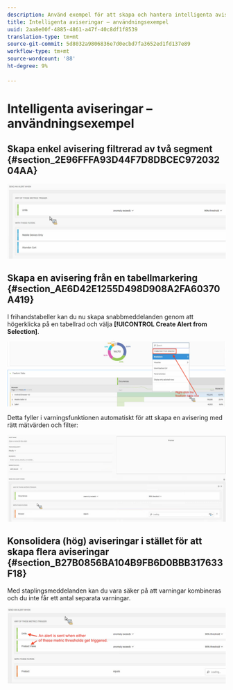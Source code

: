 ```yaml
---
description: Använd exempel för att skapa och hantera intelligenta aviseringar.
title: Intelligenta aviseringar – användningsexempel
uuid: 2aa8e00f-4885-4861-a47f-40c8df1f8539
translation-type: tm+mt
source-git-commit: 5d8032a9806836e7d0ecbd7fa3652ed1fd137e89
workflow-type: tm+mt
source-wordcount: '88'
ht-degree: 9%

---
```



# Intelligenta aviseringar – användningsexempel

## Skapa enkel avisering filtrerad av två segment {#section_2E96FFFA93D44F7D8DBCEC97203204AA}

<!-- 

Update screenshots for better readability.

 -->

![](assets/alerts_example1.png)

## Skapa en avisering från en tabellmarkering {#section_AE6D42E1255D498D908A2FA60370A419}

I frihandstabeller kan du nu skapa snabbmeddelanden genom att högerklicka på en tabellrad och välja **[!UICONTROL Create Alert from Selection]**.

![](assets/alert_selection.png)

Detta fyller i varningsfunktionen automatiskt för att skapa en avisering med rätt mätvärden och filter:

![](assets/prepopulated_alert.png)

## Konsolidera (hög) aviseringar i stället för att skapa flera aviseringar {#section_B27B0856BA104B9FB6D0BBB317633F18}

Med staplingsmeddelanden kan du vara säker på att varningar kombineras och du inte får ett antal separata varningar.

![](assets/alerts_example2.png)

